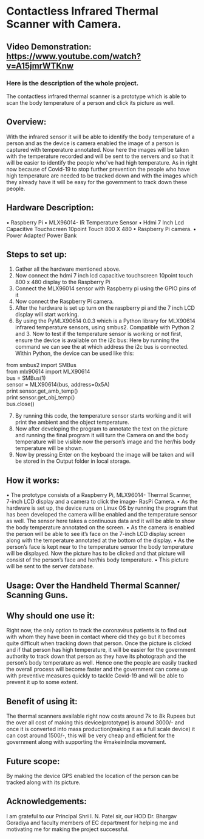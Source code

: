 # Contactless Infrared Thermal Scanner with Camera.

## Video Demonstration: https://www.youtube.com/watch?v=A15jmrWTKnw 

### Here is the description of the whole project.
The contactless infrared thermal scanner is a prototype which is able to scan the body
temperature of a person and click its picture as well. 
## Overview: 
With the infrared sensor it will be able to identify the body temperature of a
person and as the device is camera enabled the image of a person is captured with temperature
annotated. Now here the images will be taken with the temperature recorded and will be sent
to the servers and so that it will be easier to identify the people who've had high temperature.
As in right now because of Covid-19 to stop further prevention the people who have high
temperature are needed to be tracked down and with the images which they already have it will
be easy for the government to track down these people.

## Hardware Description:
• Raspberry Pi
• MLX96014- IR Temperature Sensor
• Hdmi 7 Inch Lcd Capacitive Touchscreen 10point Touch 800 X 480
• Raspberry Pi camera.
• Power Adapter/ Power Bank

## Steps to set up: 

1. Gather all the hardware mentioned above.
2. Now connect the hdmi 7 inch lcd capacitive touchscreen 10point touch 800 x 480
display to the Raspberry Pi 
3. Connect the MLX96014 sensor with Raspberry pi using the GPIO pins of it
4. Now connect the Raspberry Pi camera.
5. After the hardware is set up turn on the raspberry pi and the 7 inch LCD display will
start working.
6. By using the PyMLX90614 0.0.3 which is a Python library for MLX90614 infrared
temperature sensors, using smbus2. Compatible with Python 2 and 3. Now to test if the temperature sensor is working or not first, ensure the device is available on the i2c
bus: 
Here by running the command we can see the at which address the i2c bus is connected.
Within Python, the device can be used like this:


from smbus2 import SMBus<br>
from mlx90614 import MLX90614 <br>
bus = SMBus(1)<br>
sensor = MLX90614(bus, address=0x5A) <br>
print sensor.get_amb_temp() <br>
print sensor.get_obj_temp() <br>
bus.close() <br>


7. By running this code, the temperature sensor starts working and it will print the
ambient and the object temperature.
8. Now after developing the program to annotate the text on the picture and running the
final program it will turn the Camera on and the body temperature will be visible now
the person’s image and the her/his body temperature will be shown.
9. Now by pressing Enter on the keyboard the image will be taken and will be stored in
the Output folder in local storage. 

## How it works:
• The prototype consists of a Raspberry Pi, MLX96014- Thermal Scanner, 7-inch LCD
display and a camera to click the image- RasPi Camera.
• As the hardware is set up, the device runs on Linux OS by running the program that has
been developed the camera will be enabled and the temperature sensor as well. The
sensor here takes a continuous data and it will be able to show the body temperature
annotated on the screen.
• As the camera is enabled the person will be able to see it’s face on the 7-inch LCD
display screen along with the temperature annotated at the bottom of the display.
• As the person’s face is kept near to the temperature sensor the body temperature will
be displayed. Now the picture has to be clicked and that picture will consist of the
person’s face and her/his body temperature.
• This picture will be sent to the server database.

## Usage: Over the Handheld Thermal Scanner/ Scanning Guns.

## Why should one use it: 
Right now, the only option to track the coronavirus patients
is to find out with whom they have been in contact where did they go but it becomes quite
difficult when tracking down that person. Once the picture is clicked and if that person has high
temperature, it will be easier for the government authority to track down that person as they
have its photograph and the person’s body temperature as well.
Hence one the people are easily tracked the overall process will become faster and the
government can come up with preventive measures quickly to tackle Covid-19 and will be able
to prevent it up to some extent. 

## Benefit of using it:
The thermal scanners available right now costs around 7k to 8k
Rupees but the over all cost of making this device(prototype) is around 3000/- and once it is
converted into mass production(making it as a full scale device) it can cost around 1500/-,
this will be very cheap and efficient for the government along with supporting the
#makeinIndia movement.

## Future scope: 
By making the device GPS enabled the location of the person can be
tracked along with its picture.

## Acknowledgements: 
I am grateful to our Principal Shri I. N. Patel sir, our HOD Dr.
Bhargav Goradiya and faculty members of EC department for helping me and motivating me
for making the project successful. 
